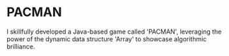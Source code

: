 # PACMAN
I skillfully developed a Java-based game called 'PACMAN', leveraging the power of the dynamic data structure 'Array' to showcase algorithmic brilliance.
